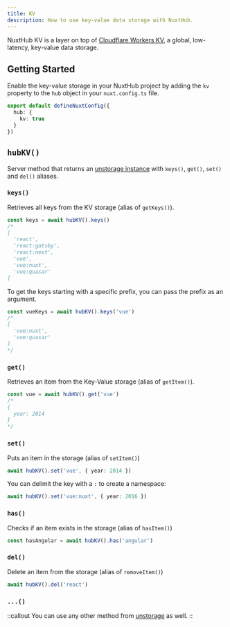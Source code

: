 ```yaml
---
title: KV
description: How to use key-value data storage with NuxtHub.
---
```


NuxtHub KV is a layer on top of [Cloudflare Workers KV](https://developers.cloudflare.com/kv), a global, low-latency, key-value data storage.

## Getting Started

Enable the key-value storage in your NuxtHub project by adding the `kv` property to the `hub` object in your `nuxt.config.ts` file.

```ts [nuxt.config.ts]
export default defineNuxtConfig({
  hub: {
    kv: true
  }
})
```

## `hubKV()`

Server method that returns an [unstorage instance](https://unstorage.unjs.io/guide#interface) with `keys()`, `get()`, `set()` and `del()` aliases.

### `keys()`

Retrieves all keys from the KV storage (alias of `getKeys()`).

```ts
const keys = await hubKV().keys()
/*
[
  'react',
  'react:gatsby',
  'react:next',
  'vue',
  'vue:nuxt',
  'vue:quasar'
]
```

To get the keys starting with a specific prefix, you can pass the prefix as an argument.

```ts
const vueKeys = await hubKV().keys('vue')
/*
[
  'vue:nuxt',
  'vue:quasar'
]
*/
```

### `get()`

Retrieves an item from the Key-Value storage (alias of `getItem()`).

```ts
const vue = await hubKV().get('vue')
/*
{
  year: 2014
}
*/
```

### `set()`

Puts an item in the storage (alias of `setItem()`)

```ts
await hubKV().set('vue', { year: 2014 })
```

You can delimit the key with a `:` to create a namespace:

```ts
await hubKV().set('vue:nuxt', { year: 2016 })
```

### `has()`

Checks if an item exists in the storage (alias of `hasItem()`)

```ts
const hasAngular = await hubKV().has('angular')
```

### `del()`

Delete an item from the storage (alias of `removeItem()`)

```ts
await hubKV().del('react')
```

### `...()`

::callout
You can use any other method from [unstorage](https://unstorage.unjs.io/guide#interface) as well.
::
